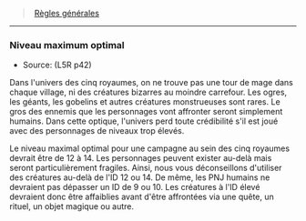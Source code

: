 ﻿---
!GenericItem
Id: l5r_general_hd.md#niveau-maximum-optimal
ParentLink: l5r_general_hd.md#règles-générales
Name: Niveau maximum optimal
ParentName: Règles générales
NameLevel: 3
Source: (L5R p42)
Attributes:
  Name: Niveau maximum optimal
  Markdown: >+
    ### <!--Name-->Niveau maximum optimal<!--/Name-->


    - Source: <!--Source-->(L5R p42)<!--/Source-->


    Dans l'univers des cinq royaumes, on ne trouve pas une tour de mage dans chaque village, ni des créatures bizarres au moindre carrefour. Les ogres, les géants, les gobelins et autres créatures monstrueuses sont rares. Le gros des ennemis que les personnages vont affronter seront simplement humains. Dans cette optique, l'univers perd toute crédibilité s'il est joué avec des personnages de niveaux trop élevés.


    Le niveau maximal optimal pour une campagne au sein des cinq royaumes devrait être de 12 à 14. Les personnages peuvent exister au-delà mais seront particulièrement fragiles. Ainsi, nous vous déconseillons d'utiliser des créatures au-delà de l'ID 12 ou 14. De même, les PNJ humains ne devraient pas dépasser un ID de 9 ou 10. Les créatures à l'ID élevé devraient donc être affaiblies avant d'être affrontées via une quête, un rituel, un objet magique ou autre.

  Source: (L5R p42)
AttributesDictionary: >+
  Name: Niveau maximum optimal

  Markdown: >+

    ### <!--Name-->Niveau maximum optimal<!--/Name-->





    - Source: <!--Source-->(L5R p42)<!--/Source-->





    Dans l'univers des cinq royaumes, on ne trouve pas une tour de mage dans chaque village, ni des créatures bizarres au moindre carrefour. Les ogres, les géants, les gobelins et autres créatures monstrueuses sont rares. Le gros des ennemis que les personnages vont affronter seront simplement humains. Dans cette optique, l'univers perd toute crédibilité s'il est joué avec des personnages de niveaux trop élevés.





    Le niveau maximal optimal pour une campagne au sein des cinq royaumes devrait être de 12 à 14. Les personnages peuvent exister au-delà mais seront particulièrement fragiles. Ainsi, nous vous déconseillons d'utiliser des créatures au-delà de l'ID 12 ou 14. De même, les PNJ humains ne devraient pas dépasser un ID de 9 ou 10. Les créatures à l'ID élevé devraient donc être affaiblies avant d'être affrontées via une quête, un rituel, un objet magique ou autre.



  Source: (L5R p42)

---
> [Règles générales](hd_l5r_general.md)

---

### Niveau maximum optimal

- Source: (L5R p42)

Dans l'univers des cinq royaumes, on ne trouve pas une tour de mage dans chaque village, ni des créatures bizarres au moindre carrefour. Les ogres, les géants, les gobelins et autres créatures monstrueuses sont rares. Le gros des ennemis que les personnages vont affronter seront simplement humains. Dans cette optique, l'univers perd toute crédibilité s'il est joué avec des personnages de niveaux trop élevés.

Le niveau maximal optimal pour une campagne au sein des cinq royaumes devrait être de 12 à 14. Les personnages peuvent exister au-delà mais seront particulièrement fragiles. Ainsi, nous vous déconseillons d'utiliser des créatures au-delà de l'ID 12 ou 14. De même, les PNJ humains ne devraient pas dépasser un ID de 9 ou 10. Les créatures à l'ID élevé devraient donc être affaiblies avant d'être affrontées via une quête, un rituel, un objet magique ou autre.

